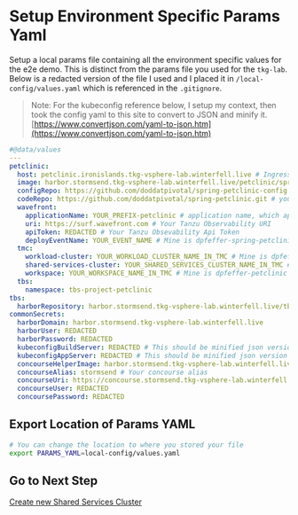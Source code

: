 # Setup Environment Specific Params Yaml

Setup a local params file containing all the environment specific values for the e2e demo.  This is distinct from the params file you used for the `tkg-lab`.  Below is a redacted version of the file I used and I placed it in `/local-config/values.yaml` which is referenced in the `.gitignore`.

>Note: For the kubeconfig reference below, I setup my context, then took the config yaml to this site to convert to JSON and minify it.  [https://www.convertjson.com/yaml-to-json.htm](https://www.convertjson.com/yaml-to-json.htm)

```yaml
#@data/values
---
petclinic:
  host: petclinic.ironislands.tkg-vsphere-lab.winterfell.live # Ingress host for your app
  image: harbor.stormsend.tkg-vsphere-lab.winterfell.live/petclinic/spring-petclinic # image, includes your harbor domain and project
  configRepo: https://github.com/doddatpivotal/spring-petclinic-config.git # your source code repo
  codeRepo: https://github.com/doddatpivotal/spring-petclinic.git # your k8s config repo, you could just use mine
  wavefront:
    applicationName: YOUR_PREFIX-petclinic # application name, which appears in Tanzu Observability Application Status dashboard. I used dpfeffer-petclinic
    uri: https://surf.wavefront.com # Your Tanzu Observability URI
    apiToken: REDACTED # Your Tanzu Obsevability Api Token
    deployEventName: YOUR_EVENT_NAME # Mine is dpfeffer-spring-petclinic-deploy, we don't want to conflict here
  tmc:
    workload-cluster: YOUR_WORKLOAD_CLUSTER_NAME_IN_TMC # Mine is dpfeffer-ironislands-vsphere
    shared-services-cluster: YOUR_SHARED_SERVICES_CLUSTER_NAME_IN_TMC # Mine is dpfeffer-stormsend-vsphere
    workspace: YOUR_WORKSPACE_NAME_IN_TMC # Mine is dpfeffer-petclinic
  tbs:
    namespace: tbs-project-petclinic
tbs:
  harborRepository: harbor.stormsend.tkg-vsphere-lab.winterfell.live/tbs/build-service  # where you want tbs images to be placed  
commonSecrets:
  harborDomain: harbor.stormsend.tkg-vsphere-lab.winterfell.live
  harborUser: REDACTED 
  harborPassword: REDACTED
  kubeconfigBuildServer: REDACTED # This should be minified json version of your kubeconfig with context set to the cluster where you Tanzu Build Server is deployed.  That should be the shared services cluster.
  kubeconfigAppServer: REDACTED # This should be minified json version of your kubeconfig with context set to the cluster where you Pet Clinic is deployed.  That should be the workload cluster.
  concourseHelperImage: harbor.stormsend.tkg-vsphere-lab.winterfell.live/concourse/concourse-helper # Your concourse helper image, explained in 08-petclinic-peipline.md
  concourseAlias: stormsend # Your concourse alias
  concourseUri: https://concourse.stormsend.tkg-vsphere-lab.winterfell.live # Your concourse URI
  concourseUser: REDACTED
  concoursePassword: REDACTED  
```

## Export Location of Params YAML

```bash
# You can change the location to where you stored your file
export PARAMS_YAML=local-config/values.yaml 
```

## Go to Next Step

[Create new Shared Services Cluster](02-tbs-base-install.md)
